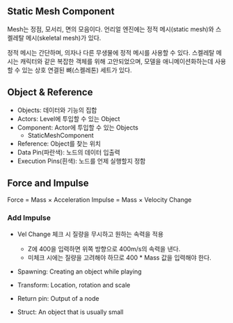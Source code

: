 ## Static Mesh Component

Mesh는 정점, 모서리, 면의 모음이다.
언리얼 엔진에는 정적 메시(static mesh)와 스켈레탈 메시(skeletal mesh)가 있다.

정적 메시는 간단하며, 의자나 다른 무생물에 정적 메시를 사용할 수 있다.
스켈레탈 메시는 캐릭터와 같은 복잡한 객체를 위해 고안되었으며, 모델을 애니메이션화하는데 사용할 수 있는 상호 연결된 뼈(스켈레톤) 세트가 있다.
## Object & Reference

- Objects: 데이터와 기능의 집합
- Actors: Level에 투입할 수 있는 Object
- Component: Actor에 투입할 수 있는 Objects
	- StaticMeshComponent
- Reference: Object를 찾는 위치
- Data Pin(파란색): 노드의 데이터 입출력
- Execution Pins(흰색): 노드를 언제 실행할지 정함

## Force and Impulse

Force = Mass $\times$ Acceleration
Impulse = Mass $\times$ Velocity Change

### Add Impulse
- Vel Change 체크 시 질량을 무시하고 원하는 속력을 적용
	- Z에 400을 입력하면 위쪽 방향으로 400m/s의 속력을 낸다.
	- 미체크 시에는 질량을 고려해야 하므로 400 * Mass 값을 입력해야 한다.


- Spawning: Creating an object while playing
- Transform: Location, rotation and scale
- Return pin: Output of a node
- Struct: An object that is usually small